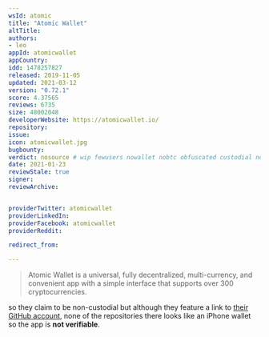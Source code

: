 ```yaml
---
wsId: atomic
title: "Atomic Wallet"
altTitle: 
authors:
- leo
appId: atomicwallet
appCountry: 
idd: 1478257827
released: 2019-11-05
updated: 2021-03-12
version: "0.72.1"
score: 4.37565
reviews: 6735
size: 48002048
developerWebsite: https://atomicwallet.io/
repository: 
issue: 
icon: atomicwallet.jpg
bugbounty: 
verdict: nosource # wip fewusers nowallet nobtc obfuscated custodial nosource nonverifiable reproducible bounty defunct
date: 2021-01-23
reviewStale: true
signer: 
reviewArchive:


providerTwitter: atomicwallet
providerLinkedIn: 
providerFacebook: atomicwallet
providerReddit: 

redirect_from:

---
```


> Atomic Wallet is a universal, fully decentralized, multi-currency, and
  convenient app with a simple interface that supports over 300
  cryptocurrencies.

so they claim to be non-custodial but although they feature a link to
[their GitHub account](https://github.com/Atomicwallet), none of the
repositories there looks like an iPhone wallet so the app is **not verifiable**.
